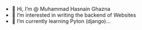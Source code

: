 - 👋 Hi, I’m @ Muhammad Hasnain Ghazna
- 👀 I’m interested in writing the backend of Websites 
- 🌱 I’m currently learning Pyton (django)...

<!---
The future needs more programmers — follow me to learn more about my adventures as a programmer!
--->
